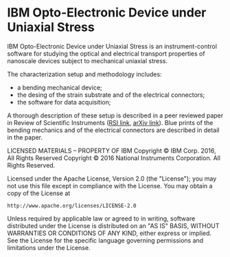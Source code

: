 # IBM  Opto-Electronic Device under Uniaxial Stress

IBM  Opto-Electronic Device under Uniaxial Stress is an instrument-control software for studying the optical and electrical transport properties of nanoscale devices subject to mechanical uniaxial stress.

The characterization setup and methodology includes:
- a bending mechanical device;
- the desing of the strain substrate and of the electrical connectors;
- the software for data acquisition;

A thorough description of these setup is described in a peer reviewed paper in Review of Scientific Instruments ([RSI link](http://aip.scitation.org/doi/full/10.1063/1.4983573), [arXiv link](https://arxiv.org/ftp/arxiv/papers/1704/1704.01394.pdf)). Blue prints of the bending mechanics and of the electrical connectors are described in detail in the paper.



LICENSED MATERIALS – PROPERTY OF IBM
Copyright © IBM Corp. 2016, All Rights Reserved
Copyright © 2016 National Instruments Corporation. All Rights Reserved.

Licensed under the Apache License, Version 2.0 (the "License");
you may not use this file except in compliance with the License.
You may obtain a copy of the License at

    http://www.apache.org/licenses/LICENSE-2.0

Unless required by applicable law or agreed to in writing, software
distributed under the License is distributed on an "AS IS" BASIS,
WITHOUT WARRANTIES OR CONDITIONS OF ANY KIND, either express or implied.
See the License for the specific language governing permissions and
limitations under the License.
